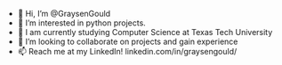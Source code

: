 - 👋 Hi, I’m @GraysenGould
- 👀 I’m interested in python projects.
- 🌱 I am currently studying Computer Science at Texas Tech University
- 💞️ I’m looking to collaborate on projects and gain experience
- 📫 Reach me at my LinkedIn! linkedin.com/in/graysengould/

<!---
GraysenGould/GraysenGould is a ✨ special ✨ repository because its `README.md` (this file) appears on your GitHub profile.
You can click the Preview link to take a look at your changes.
--->
